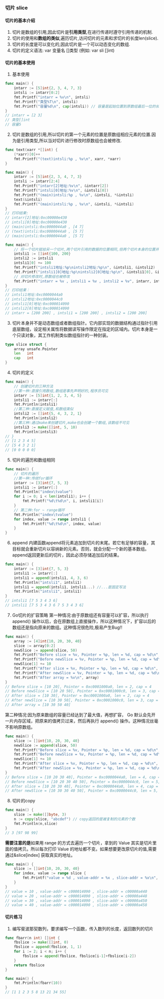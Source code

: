### 切片 slice
#### 切片的基本介绍
1. 切片是数组的引用,因此切片是**引用类型**,在进行传递时遵守引用传递的机制.
2. 切片的使用和**数组的类似**,遍历切片,访问切片的元素和求切片的长度len(slice).
3. 切片的长度是可以变化的,因此切片是一个可以动态变化的数组.
4. 切片的定义语法: var 变量名 []类型 (例如: var sli []int)
#### 切片的基本使用
1. 基本使用
```go
func main() {
	intarr := [5]int{2, 3, 4, 7, 3}
	intsli := intarr[0:2]
	fmt.Printf("intarr = %v\n", intsli)
	fmt.Printf("类型%T\n", intsli)
	fmt.Printf("容量%d\n", cap(intsli)) // 容量是起始位置到原数组最后一位的长度
}
// intarr = [2 3]
// 类型[]int
// 容量5
```
2. 切片是数组的引用,所以切片的第一个元素的位置是原数组相应元素的位置.因为是引用类型,所以当对切片进行修改时原数组也会被修改.
```go
func text(xarr *[]int) {
	(*xarr)[0]++
	fmt.Printf("(text)intsli:%p , %v\n", xarr, *xarr)
}

func main() {
	intarr := [5]int{2, 3, 4, 7, 3}
	intsli := intarr[2:4]
	fmt.Printf("intarr[2]地址:%v\n", &intarr[2]) 
	fmt.Printf("intsli[0]地址:%v\n", &intsli[0])
	fmt.Printf("(main)intsli:%p , %v\n", &intsli, *&intsli)
	text(&intsli)
	fmt.Printf("(main)intsli:%p , %v\n", &intsli, *&intsli)
}
// 打印结果:
// intarr[2]地址:0xc00000e430
// intsli[0]地址:0xc00000e430
// (main)intsli:0xc0000044a0 , [4 7]
// (text)intsli:0xc0000044a0 , [5 7]
// (main)intsli:0xc0000044a0 , [5 7]
```
```go
func main() {
    // 将一个切片赋给另一个切片,两个切片引用的数据的位置相同,但两个切片本身的位置并不同.
	intsli1 := []int{100, 200}
	intsli2 := intsli1
	intsli1[0] += 100
	fmt.Printf("intsli1地址:%p\nintsli2地址:%p\n", &intsli1, &intsli2)
    fmt.Printf("intsli1[0]地址:%p\nintsli2[0]地址:%p\n", &intsli1[0], &intsli2[0])
    // 对切片修改时,原数组也被修改
    fmt.Printf("intarr = %v , intsli1 = %v , intsli2 = %v", intarr, intsli1, intsli2)
}
// 打印结果：
// intsli1地址:0xc0000044a0
// intsli2地址:0xc0000044c0
// intsli1[0]地址:0xc000014090
// intsli2[0]地址:0xc000014090
// intarr = [200 200] , intsli1 = [200 200] , intsli2 = [200 200]
```
3. 切片本身并不是动态数组或者数组指针。它内部实现的数据结构通过指针引用底层数组，设定相关属性将数据读写操作限定在指定的区域内。切片本身是一个只读对象，其工作机制类似数组指针的一种封装。
```go
type slice struct {
    array unsafe.Pointer
    len   int
    cap   int
}
```
4. 切片的定义
```go
func main() {
	// 创建切片的三种方法
	//第一种:直接引用数组,数组是事先声明好的,程序员可见
	intarr := [5]int{1, 2, 3, 4, 5}
	intsli1 := intarr[:]
	fmt.Println(intsli1)
	//第二种:直接定义赋值,和数组类似
	intsli2 := []int{5, 4, 3, 2, 1}
	fmt.Println(intsli2)
	//第三种:通过make来创建切片,make也会创建一个数组,该数组不可见
	intsli3 := make([]int, 5, 10)
	fmt.Println(intsli3)
// }
// [1 2 3 4 5]
// [5 4 3 2 1]
// [0 0 0 0 0]
```
5. 切片的遍历和数组相同
```go
func main() {
	// 切片的遍历
	//第一种:传统for循环
	intarr := [3]int{7, 5, 3}
	intsli1 := intarr[:]
	fmt.Println("index\tvalue")
	for i := 0; i < len(intsli1); i++ {
		fmt.Printf("%d\t%d\n", i, intsli1[i])
	}
	// 第二种:for ~ range循环
	fmt.Println("index\tvalue")
	for index, value := range intsli1 {
		fmt.Printf("%d\t%d\n", index, value)
	}
}
```
6. append
内建函数append将元素追加到切片的末尾。若它有足够的容量，其目标就会重新切片以容纳新的元素。否则，就会分配一个新的基本数组。append返回更新后的切片，因此必须存储追加后的结果。
```go
func main() {
	intarr := [3]int{7, 5, 3}
	intsli1 := intarr[:]
	intsli1 = append(intsli1, 4, 3, 6)
	fmt.Println("intsli1", intsli1)
	intsli1 = append(intsli1, intsli1...) //...是固定写法
	fmt.Println("intsli1", intsli1)
}
// intsli1 [7 5 3 4 3 6]
// intsli1 [7 5 3 4 3 6 7 5 3 4 3 6]
```
7. Go切片的扩容策略
第一种情况:由于原数组还有容量可以扩容，所以执行 append() 操作以后，会在原数组上直接操作，所以这种情况下，扩容以后的数组还是指向原来的数组。这种情况很危险,极易产生Bug!!
```go
func main() {
    array := [4]int{10, 20, 30, 40}
    slice := array[0:2]
    newSlice := append(slice, 50)
    fmt.Printf("Before slice = %v, Pointer = %p, len = %d, cap = %d\n", slice, &slice, len(slice), cap(slice))
    fmt.Printf("Before newSlice = %v, Pointer = %p, len = %d, cap = %d\n", newSlice, &newSlice, len(newSlice), cap(newSlice))
    newSlice[1] += 10
    fmt.Printf("After slice = %v, Pointer = %p, len = %d, cap = %d\n", slice, &slice, len(slice), cap(slice))
    fmt.Printf("After newSlice = %v, Pointer = %p, len = %d, cap = %d\n", newSlice, &newSlice, len(newSlice), cap(newSlice))
    fmt.Printf("After array = %v\n", array)
}
// Before slice = [10 20], Pointer = 0xc0001000a0, len = 2, cap = 4
// Before newSlice = [10 20 50], Pointer = 0xc0001000c0, len = 3, cap = 4
// After slice = [10 30], Pointer = 0xc0001000a0, len = 2, cap = 4
// After newSlice = [10 30 50], Pointer = 0xc0001000c0, len = 3, cap = 4
// After array = [10 30 50 40]
```
第二种情况:因为原来数组的容量已经达到了最大值，再想扩容， Go 默认会先开一片内存区域，把原来的值拷贝过来，然后再执行 append() 操作。这种情况丝毫不影响原数组。
```go
func main() {
	slice := []int{10, 20, 30, 40}
	newSlice := append(slice, 50)
	fmt.Printf("Before slice = %v, Pointer = %p, len = %d, cap = %d\n", slice, &slice, len(slice), cap(slice))
	fmt.Printf("Before newSlice = %v, Pointer = %p, len = %d, cap = %d\n", newSlice, &newSlice, len(newSlice), cap(newSlice))
	newSlice[1] += 10
	fmt.Printf("After slice = %v, Pointer = %p, len = %d, cap = %d\n", slice, &slice, len(slice), cap(slice))
	fmt.Printf("After newSlice = %v, Pointer = %p, len = %d, cap = %d\n", newSlice, &newSlice, len(newSlice), cap(newSlice))
}
// Before slice = [10 20 30 40], Pointer = 0xc0000044a0, len = 4, cap = 4
// Before newSlice = [10 20 30 40 50], Pointer = 0xc0000044c0, len = 5, cap = 8
// After slice = [10 20 30 40], Pointer = 0xc0000044a0, len = 4, cap = 4
// After newSlice = [10 30 30 40 50], Pointer = 0xc0000044c0, len = 5, cap = 8
```
8. 切片的copy
```go
func main() {
    slice := make([]byte, 3)
    n := copy(slice, "abcdef") // copy返回的是被复制的元素的个数
    fmt.Println(n,slice)
}
// 3 [97 98 99]
```
**需要注意的是**如果用 range 的方式去遍历一个切片，拿到的 Value 其实是切片里面的值拷贝。所以每次打印 Value 的地址都不变。如果想要更改原切片的值,需要通过&slice[index] 获取真实的地址。
```go
func main() {
    slice := []int{10, 20, 30, 40}
    for index, value := range slice {
        fmt.Printf("value = %d , value-addr = %x , slice-addr = %x\n", value, &value, &slice[index])
    }
}
// value = 10 , value-addr = c000014090 , slice-addr = c00000a440
// value = 20 , value-addr = c000014090 , slice-addr = c00000a448
// value = 30 , value-addr = c000014090 , slice-addr = c00000a450
// value = 40 , value-addr = c000014090 , slice-addr = c00000a458
```
#### 切片练习
1. 编写斐波那契数列，要求编写一个函数，传入数列的长度，返回数列的切片
```go
func fbarr(n int) []int {
	fbslice := make([]int, 0)
	fbslice = append(fbslice, 1, 1)
	for i := 2; i < n; i++ {
		fbslice = append(fbslice, fbslice[i-1]+fbslice[i-2])
	}
	return fbslice
}

func main() {
	fmt.Println(fbarr(10))
}
// [1 1 2 3 5 8 13 21 34 55]
```
